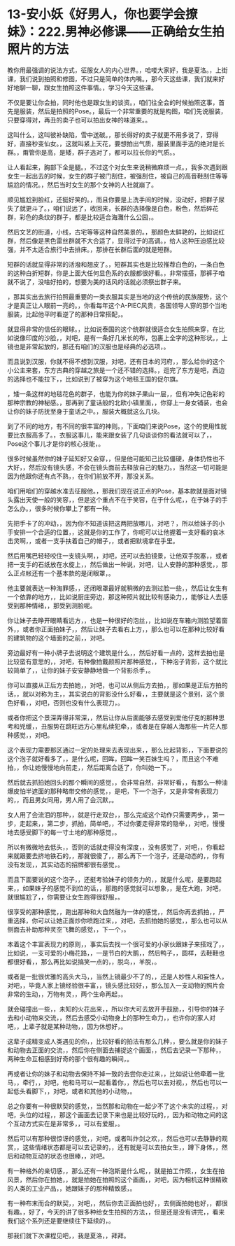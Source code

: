 # 13-安小妖《好男人，你也要学会撩妹》：222.男神必修课——正确给女生拍照片的方法

教你用最强调的说法方式，征服女人的内心世界。，哈喽大家好，我是夏洛。，上街课，我们说到拍照和修图，不过只是简单的体内嘴。，那今天这些课，我们就来好好地聊一聊，跟女生拍照这件事情。，学习今天这些课。

不仅是要让你会拍，同时他也是跟女生的谈资。，咱们往全会的时候拍照这事，首先是服装，然后是拍照的Pose。，最后一个非常重要的就是构图，咱们先说服装，只要穿得对，再丑的卖子也可以拍出女神的味道来。。

这叫什么，这叫彼补缺陷，雪中送碳。，那长得好的卖子就更不用多说了，穿得好，直接秒变仙女。，这就叫紧上天花，要想拍出气质，服装里面手选的绝对是长群。，甭管你是高，是矮，群子选对了，都可以拉长你的气质。。

让人看起来，胸部下全是腿。，不过这个对女生来说稍微麻烦一点。，我多次遇到跟女生一起出去的时候，女生的群子被门刮住，被强刮住，被自己的高音鞋刮住等等尴尬的情况。，然后当时女生的那个女神的人社就崩了。

顺见尴尬到脸红，还挺好笑的。，而且你要是上洗手间的时候，没动好，把群子尿失了就更斗了。，咱们说远了，收回来，长群的选择像是白色，粉色，然后碎花群，彩色的条纹的群子，都是比较适合海灘什么公园，。

然后文艺的街道，小线，古宅等等这种自然美景的。，那颜色太鲜艳的，比如说红群，然后像是黑色雷丝群就不大合适了，显得过于的高调。，给人这种压迫感比较强，并不太适合旅行中去排床。，那排在长群后面的就是短群。

短群的话就显得非常的活潑和翘皮了。，短群其实也是比较推荐白色的，一条白色的这种白折短群，你是上面大任何显色系的衣服都很好看。，非常摆搭，那裤子咱就不说了，没啥好拍的，想要为美的话风的话就必须祭出群子来。

，那其实出去旅行拍照最重要的一类衣服其实是当地的这个传统的民族服势，这个才是真正让人眼前一亮的。，你看每年这个A-PIEC风贵，各国领导人穿的那个当地服装，比起他平时看逆了的那种日常搭配，。

就显得非常的信任的眼球。，比如说泰国的这个统群就很适合女生拍照来穿，在比如说像印度的沙脸，，对吧，是有一条好几米长的布，包裹上全字的这种形状。，上镜也是非常起放的，那还有咱们的汉服也是经典的必选项，。

而且说到汉服，你就不得不想到汉服，对吧，还有日本的河府，，那么给你的这个小公主来套，东方古典的穿越之旅是一个还不错的选择。，逛完了东方是吧，西边的选择也不能拉下，，比如说到了被穿为这个地毯王国的促尔旗。

，矮一条这样的地毯花色的群子，也能为你的妹子果山一层，，但有冲失记色彩的那种宗教的神秘感。，那再到了童话般的北欧小镇里面，，你穿上一身女铺装，也会让你的妹子防抚至身于童话之中。，服装大概就这么几块。

到了不同的地方，有不同的很丰富的神则。，下面咱们来说Pose，这个的使用性就要比衣服高多了。，衣服这事儿，能来跟女装了几句谈谈你的看法就可以了，，Pose这个事儿才是你的核心技能，。

很多时候虽然你的妹子延知好又会穿，，但是他可能知己比较僵硬，身体扔性也不大好，，然后没有镜头感，不会在镜头面前去释放自己的魅力。，当然这一切可能是因为他跟你还有点不熟，，在你们前放不开，那没关系。

咱们用咱们的穿越水准去征服他。，那我们现在说正点的Pose，基本款就是面对镜头露出天使一般的笑容，，但是这个重点不在于笑容，在于什么呢，，在于妹子的手怎么办。，很多时候你攀上了都有一种。

先把手卡了的冲动，，因为你不知道该把这两把放哪儿，对吧？，所以给妹子的小手安排一个合适的位置，，这就是你的工作了，你呢可以让他握着一支好看的哀冰击灵啊，，或者一支手扶着自己的帽子，，或者把默境拿在手里。

然后用嘴巴轻轻咬住一支镜头啊，，对吧，还可以去拍镜景，让他双手脱塞，，或者把一支手的石纸放在水旋上，，然后做出一种说，对吧，让人安静的那种感觉，，那么正点帐还有一个基本款的是闭眼罩，。

他主要就表达一种淘罪感，，还闭眼罩最好就稍微的去测过脸一些，，然后让女生有一个依靠的地方，，比如说厨庄旁边，那这种照片就比较有感染力，，能够让人去感受到那种情绪，，那受到测脸呢。

你让妹子去睁开眼睛看远方，，也是一种很好的泡丝，，比如说在车箱内测脸望着窗外，，或者你正面拍妹子，，然后让妹子去看右上方，，那么也可以在那种比较好看的建筑物的这个墙面的之前，，对吧。

旁边最好有一种小牌子去说明这个建筑是什么，，然后好看一点的，这样去拍也是比较蛮有意思的，，对吧，有种像拍戴颜照片那种感觉，，下种泡子背影，这个就比较简单了，，让你的妹子安安静静地做一个背影杀手，。

你可以直接从正后方去拍她，，对吧，也可以从侧后方去拍，，那如果是正后方拍的话，，就以对称为主，，其实说白的背影没什么好看，，主要就是这个景别，这个景色好看，，对吧，否则也没有什么表现力，。

或者你把这个景深弄得非常深，，然后让你从后面能够去感受到爱他仔克的那种思考和兇缓，，丑服势在跳旺远方心里私续犯牵，，或者是在穿越人海那些一片茫人那种感觉，，对吧。

这个表现力需要那区通过一定的处理来去表现出来，，那么比起背影，，下面要说的这个泡子就好看多了，，是什么呢，回眸，回眸一笑百妹生吗？，而且这个不难拍，，你让她慢慢地向前走，，然后距离合适了，你叫她一下，。

然后就去抓拍她回头的那个瞬间的感觉，，会非常自然，非常好看，，有那么一种油爆皮怕半遮面的那种略带交修的感觉，，是吧，下一个泡子，又是非常有表现力的，，而且男女同用，男人用了会沉默，。

女人用了会流泪的那种，，就是行走双台，，那么完成这个动作只需要两步，，第一步，走起来，，第二步，抓拍，简单吧，，不过你要走得非常的隐举，，对吧，慢慢地去感受脚下的每一寸土地的那种感觉，。

所以有微微地去低头，，否则的话就走得没有深度，，没有感觉了，对吧，，你看起来就跟要去挤地铁石的，，那就很傻了，，那么再下一个泡子，还是动态的，，你有没有发现，，其实动态的招牌都很有感觉，。

而且下面要说的这个泡子，，还挺考验妹子的领务力的，，就是什么呢，是要跑起来，，如果妹子的感觉不到位的话，，那跑的感觉就可以想象，，是在大跑，对吧，就很尴尬了，，你需要让女生跑得很舒服，。

很享受的那种感觉，，跑出那种和大自然融为一体的感觉，，然后你再去抓拍，，严重选择，你可以让她正面炒你喷跑过来，，对吧，去抓拍她的感觉，，那么也可以从侧面去补助那种灵空飞舞的感觉，，下一个，。

本着这个丰富表现力的原则，，事实后去找一个很可爱的小家伙跟妹子来搭戏了，，比如说，一支可爱的小梅花路，，一是节白的大鹅，，然后鸭子，，圆样，去鞋鞋也都很好看，，那么再比如说搞笑一点的，，脱鸟，，羊脱，。

或者是一批很优雅的高头大马，，当然上镜最少不了的，，还是人妙性人和妄性人，对吧，，毕竟人家上镜经验很丰富，，镜头感比较好，，那么加入一支动物的照片会非常的生动，，万物有灵，，两个生命再起，。

就会碰撞出一些，，未知的火花出来，，所以你大可去放开手鼓励，，引导你的妹子去和小动物来交流，，然后去感受小动物身上的那种生命力，，也许你的家人对吧，，上辈子就是某种动物，，因为休想好，。

这辈子成精变成人类遇见的你，，比较好看的拍法有那么几种，，要么就是你的妹子和动物去正面的交流，，然后你在侧面去捕捉这个画面，，然后去记录一下那种，，两种生命互相感到好奇的那个很有趣的瞬间，。

再或者让你的妹子和动物去保持不掉一致的去尝你走过来，，比如说让他牵着一批马，，牵行，，对吧，他和马可以一起看着你，，然后也可以去对视，，然后也可以一起低头看脚下，，对吧，或者和其他的小动物，。

总之你要有一种很默契的感觉，，当然那和动物在一起少不了这个未实的过程，，对吧，头位的过程，，那这个画面去记录下来也是比较好玩的，，因为和动物之间的这个互动方式实在是非常多，，可以有爱服，。

然后可以有那种很惊讶的感觉，，对吧，或者叫炸剑之欢，，然后也可以去静静的观赏，，这些情绪状态都是可以去记录的，，还有就是可以去拍女生，，蹲下身体，，然后和动物互动的状态也很棒，，对吧。

有一种格外的亲切感，，那么还有一种泡斯是什么呢，，就是拍工作照，，女生在拍风景，然后你在拍她，，就是拍她在拍照的这个画面，，对吧，因为相机这种很精致的人类的工业产品，，她跟妹子的那种精致感，。

有一种布末而合的默契，，对吧，，然后你去正面拍也好，，去侧面拍她也好，，都很有趣。，好了，今天的讲了很多种给女生拍照的方法，，但是还是没有讲完，，看来我们这个系列还是要继续往下延续的，。

那我们就下次课程见吧，，我是夏洛，，拜拜。